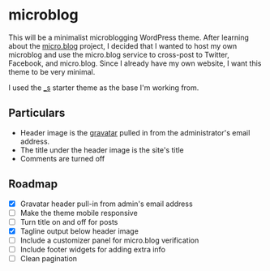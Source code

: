 # microblog

This will be a minimalist microblogging WordPress theme. After learning about the [micro.blog](http://micro.blog) project, I decided that I wanted to host my own microblog and use the micro.blog service to cross-post to Twitter, Facebook, and micro.blog. Since I already have my own website, I want this theme to be very minimal.

I used the [_s](https://github.com/Automattic/_s) starter theme as the base I'm working from. 

## Particulars

- Header image is the [gravatar](http://gravatar.com) pulled in from the administrator's email address. 
- The title under the header image is the site's title
- Comments are turned off



## Roadmap

- [x] Gravatar header pull-in from admin's email address
- [ ] Make the theme mobile responsive
- [ ] Turn title on and off for posts
- [x] Tagline output below header image
- [ ] Include a customizer panel for micro.blog verification
- [ ] Include footer widgets for adding extra info
- [ ] Clean pagination